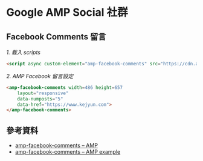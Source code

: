 # Google AMP Social 社群

## Facebook Comments 留言

*1. 載入 scripts*

```html
<script async custom-element="amp-facebook-comments" src="https://cdn.ampproject.org/v0/amp-facebook-comments-0.1.js"></script>
```

*2. AMP Facebook 留言設定*

```html
<amp-facebook-comments width=486 height=657
    layout="responsive"
    data-numposts="5"
    data-href="https://www.kejyun.com">
</amp-facebook-comments>
```

## 參考資料
* [amp-facebook-comments – AMP](https://www.ampproject.org/docs/reference/components/amp-facebook-comments)
* [amp-facebook-comments – AMP example](https://ampbyexample.com/components/amp-facebook-comments/)
